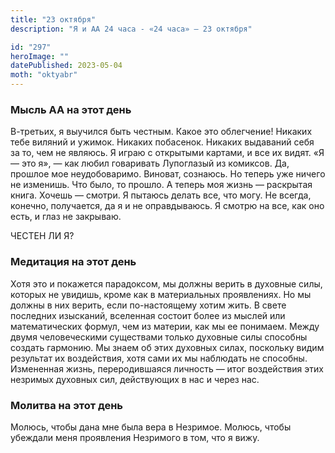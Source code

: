 ```yaml
---
title: "23 октября"
description: "Я и АА 24 часа - «24 часа» — 23 октября"

id: "297"
heroImage: ""
datePublished: 2023-05-04
moth: "oktyabr"
---
```


### Мысль АА на этот день

В-третьих, я выучился быть честным. Какое это облегчение! Никаких тебе виляний
и ужимок. Никаких побасенок. Никаких выдаваний себя за то, чем не являюсь. Я
играю с открытыми картами, и все их видят. «Я — это я», — как любил говаривать
Лупоглазый из комиксов. Да, прошлое мое неудобоваримо. Виноват, сознаюсь. Но
теперь уже ничего не изменишь. Что было, то прошло. А теперь моя жизнь —
раскрытая книга. Хочешь — смотри. Я пытаюсь делать все, что могу. Не всегда,
конечно, получается, да я и не оправдываюсь. Я смотрю на все, как оно есть, и
глаз не закрываю.

ЧЕСТЕН ЛИ Я?

### Медитация на этот день

Хотя это и покажется парадоксом, мы должны верить в духовные силы, которых не
увидишь, кроме как в материальных проявлениях. Но мы должны в них верить, если
по-настоящему хотим жить. В свете последних изысканий, вселенная состоит более
из мыслей или математических формул, чем из материи, как мы ее понимаем. Между
двумя человеческими существами только духовные силы способны создать гармонию.
Мы знаем об этих духовных силах, поскольку видим результат их воздействия,
хотя сами их мы наблюдать не способны. Измененная жизнь, переродившаяся
личность — итог воздействия этих незримых духовных сил, действующих в нас и
через нас.

### Молитва на этот день

Молюсь, чтобы дана мне была вера в Незримое. Молюсь, чтобы убеждали меня
проявления Незримого в том, что я вижу.
